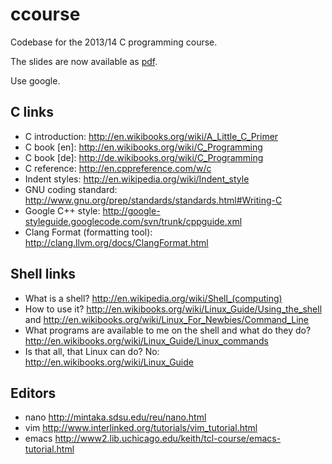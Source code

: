 ccourse
=======

Codebase for the 2013/14 C programming course.

The slides are now available as [pdf](https://github.com/hannesweisbach/ccourse/blob/master/introduction.pdf?raw=true).

Use google.

C links
-------

* C introduction: http://en.wikibooks.org/wiki/A_Little_C_Primer
* C book [en]: http://en.wikibooks.org/wiki/C_Programming
* C book [de]: http://de.wikibooks.org/wiki/C_Programming
* C reference: http://en.cppreference.com/w/c
* Indent styles: http://en.wikipedia.org/wiki/Indent_style
* GNU coding standard: http://www.gnu.org/prep/standards/standards.html#Writing-C
* Google C++ style: http://google-styleguide.googlecode.com/svn/trunk/cppguide.xml
* Clang Format (formatting tool): http://clang.llvm.org/docs/ClangFormat.html

Shell links
-----------

* What is a shell? http://en.wikipedia.org/wiki/Shell_(computing)
* How to use it? http://en.wikibooks.org/wiki/Linux_Guide/Using_the_shell and http://en.wikibooks.org/wiki/Linux_For_Newbies/Command_Line
* What programs are available to me on the shell and what do they do? http://en.wikibooks.org/wiki/Linux_Guide/Linux_commands
* Is that all, that Linux can do? No: http://en.wikibooks.org/wiki/Linux_Guide

Editors
-------

* nano http://mintaka.sdsu.edu/reu/nano.html
* vim http://www.interlinked.org/tutorials/vim_tutorial.html
* emacs http://www2.lib.uchicago.edu/keith/tcl-course/emacs-tutorial.html
